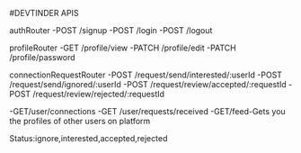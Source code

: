 #DEVTINDER APIS

authRouter
-POST /signup
-POST /login
-POST /logout

profileRouter
-GET /profile/view
-PATCH /profile/edit
-PATCH /profile/password

connectionRequestRouter
-POST /request/send/interested/:userId
-POST /request/send/ignored/:userId
-POST /request/review/accepted/:requestId
-POST /request/review/rejected/:requestId

-GET/user/connections
-GET /user/requests/received
-GET/feed-Gets you the profiles of other users on platform

Status:ignore,interested,accepted,rejected
